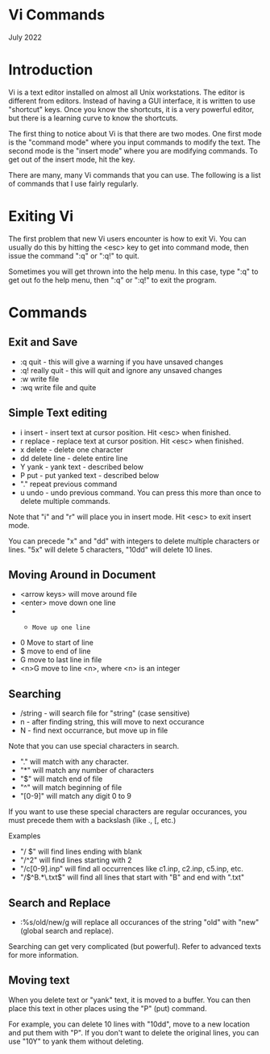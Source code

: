 # Vi Commands

July 2022

# Introduction

Vi is a text editor installed on almost all Unix workstations.
The editor is different from editors.  Instead of having a GUI interface,
it is written to use "shortcut" keys.   Once you know the shortcuts,
it is a very powerful editor, but there is a learning curve to know
the shortcuts.

The first thing to notice about Vi is that there are two modes.
One first mode is the "command mode" where you input commands to modify the text.
The second mode is the "insert mode" where you are modifying commands.
To get out of the insert mode, hit the <esc> key.

There are many, many Vi commands that you can use.  The following is a list of 
commands that I use fairly regularly.

# Exiting Vi

The first problem that new Vi users encounter is how to exit Vi.
You can usually do this by hitting the \<esc> key to get into command mode,
then issue the command ":q" or ":q!" to quit.

Sometimes you will get thrown into the help menu.  In this case, type ":q"
to get out fo the help menu, then ":q" or ":q!" to exit the program.

# Commands 

## Exit and Save

* :q  quit - this will give a warning if you have unsaved changes
* :q! really quit - this will quit and ignore any unsaved changes
* :w  write file
* :wq write file and quite

## Simple Text editing

* i     insert - insert text at cursor position.  Hit \<esc> when finished.
* r     replace - replace text at cursor position.  Hit \<esc> when finished.
* x     delete - delete one character
* dd    delete line - delete entire line
* Y     yank - yank text - described below
* P     put - put yanked text - described below
* "."   repeat previous command
* u     undo - undo previous command.  You can press this more than once to delete multiple commands.

Note that "i" and "r" will place you in insert mode.  Hit \<esc> to exit insert mode.

You can precede "x" and "dd" with integers to delete multiple characters or lines.
"5x" will delete 5 characters, "10dd" will delete 10 lines.

## Moving Around in Document

* \<arrow keys>  will move around file
* \<enter>   move down one line
* -     Move up one line
* 0     Move to start of line
* $     move to end of line
* G     move to last line in file
* \<n>G  move to line \<n>, where \<n> is an integer

## Searching

* /string  - will search file for "string" (case sensitive)
* n        - after finding string, this will move to next occurance
* N        - find next occurrance, but move up in file

Note that you can use special characters in search.
* "." will match with any character.
* "*" will match any number of characters
* "$" will match end of file
* "^" will match beginning of file
* "[0-9]" will match any digit 0 to 9

If you want to use these special characters are regular occurances, 
you must precede them with a backslash  (like \., \[, etc.)

Examples
* "/ $" will find lines ending with blank
* "/^2" will find lines starting with 2
* "/c[0-9]\.inp"  will find all occurrences like c1.inp, c2.inp, c5.inp, etc.
* "/$^B.*\.txt$"  will find all lines that start with "B" and end with ".txt"

## Search and Replace

* :%s/old/new/g   will replace all occurances of the string "old" with "new" (global search and replace).

Searching can get very complicated (but powerful).  Refer to advanced texts for more information.

## Moving text

When you delete text or "yank" text, it is moved to a buffer.
You can then place this text in other places using the "P" (put) command.

For example, you can delete 10 lines with "10dd", move to a new location and put them with "P".
If you don't want to delete the original lines, you can use "10Y" to yank them without deleting.












